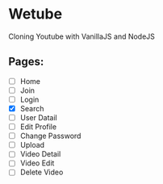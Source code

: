 # Wetube

Cloning Youtube with VanillaJS and NodeJS

## Pages:

- [ ] Home
- [ ] Join
- [ ] Login
- [x] Search
- [ ] User Datail
- [ ] Edit Profile
- [ ] Change Password
- [ ] Upload
- [ ] Video Detail
- [ ] Video Edit
- [ ] Delete Video
